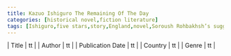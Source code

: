 ```yaml
---
title: Kazuo Ishiguro The Remaining Of The Day
categories: [historical novel,fiction literature]
tags: [Ishiguro,five stars,story,England,novel,Soroush Rohbakhsh’s suggestion]
---
```

        
| Title | tt |
| Author | tt  |
| Publication Date | tt   |
| Country | tt |
| Genre | tt  |
        
